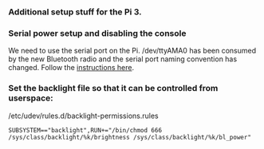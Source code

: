 ### Additional setup stuff for the Pi 3.

### Serial power setup and disabling the console
We need to use the serial port on the Pi.  /dev/ttyAMA0 has been consumed by the new Bluetooth radio and the serial port naming 
convention has changed.  Follow the [instructions here](http://spellfoundry.com/2016/05/29/configuring-gpio-serial-port-raspbian-jessie-including-pi-3/).

### Set the backlight file so that it can be controlled from userspace:

/etc/udev/rules.d/backlight-permissions.rules

```
SUBSYSTEM=="backlight",RUN+="/bin/chmod 666 /sys/class/backlight/%k/brightness /sys/class/backlight/%k/bl_power"
```

